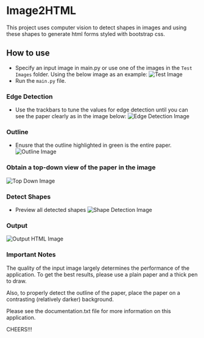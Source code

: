 # Image2HTML

This project uses computer vision to detect shapes in images and using these shapes to generate html forms styled with bootstrap css.

## How to use
- Specify an input image in main.py or use one of the images in the `Test Images` folder. Using the below image as an example:
![Test Image](https://drive.google.com/uc?export=view&id=1tHPq3dQA1Vei8iZ5ubcrQccWUWIdevtu)
- Run the `main.py` file.

### Edge Detection
- Use the trackbars to tune the values for edge detection until you can see the paper clearly as in the image below:
![Edge Detection Image](https://drive.google.com/uc?export=view&id=1-q4wJ2qX_yhpXqUnFlba78gG87ZYUw9o)

### Outline
- Enusre that the outline highlighted in green is the entire paper.
![Outline Image](https://drive.google.com/uc?export=view&id=1v1pP9AaLBq90r7VUl3IKMKcp4-7dMVOW)

### Obtain a top-down view of the paper in the image
![Top Down Image](https://drive.google.com/uc?export=view&id=1fGwDTPp8cjxWsgpRtiSnhYc0zwMD-Wtm)

### Detect Shapes
- Preview all detected shapes
![Shape Detection Image](https://drive.google.com/uc?export=view&id=1zRh5VxHSRZJQFNhBqlXgmq89M4dvMcRQ/)

### Output
![Output HTML Image](https://drive.google.com/uc?export=view&id=1Kpu6uCXh-Pkz02wXDRyqeGQ6KXTLozGt)

### Important Notes
The quality of the input image largely determines the performance of the application. To get the best results, please use a plain paper and a thick pen to draw.

Also, to properly detect the outline of the paper, place the paper on a contrasting (relatively darker) background.

Please see the documentation.txt file for more information on this application.

CHEERS!!!
